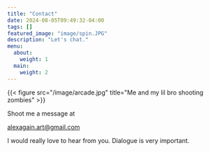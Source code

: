 ```yaml
---
title: "Contact"
date: 2024-08-05T09:49:32-04:00
tags: []
featured_image: "image/spin.JPG"
description: "Let's chat."
menu:
  about:
    weight: 1
  main:
    weight: 2
---
```


{{< figure src="/image/arcade.jpg" title="Me and my lil bro shooting zombies" >}}

Shoot me a message at

alexagain.art@gmail.com 


I would really love to hear from you. Dialogue is very important.
